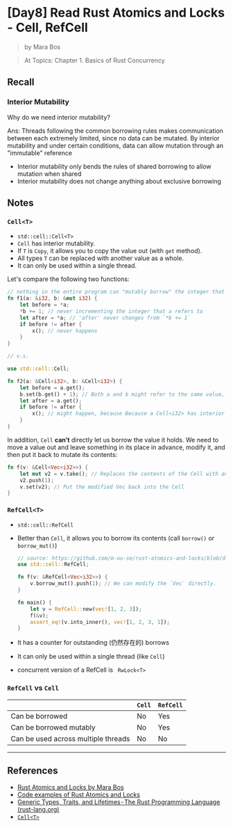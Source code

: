 # [Day8] Read Rust Atomics and Locks - Cell, RefCell

> by Mara Bos

> At Topics: Chapter 1. Basics of Rust Concurrency

## Recall

### Interior Mutability

Why do we need interior mutability?

Ans: Threads following the common borrowing rules makes communication between each extremely limited, since no data can be mutated. By interior mutability and under certain conditions, data can allow mutation through an "immutable" reference

- Interior mutability only bends the rules of shared borrowing to allow mutation when shared
- Interior mutability does not change anything about exclusive borrowing

## Notes

### `Cell<T>`

- `std::cell::Cell<T>`
- `Cell` has interior mutability.
- If `T` is `Copy`, it allows you to copy the value out (with `get` method).
- All types `T` can be replaced with another value as a whole.
- It can only be used within a single thread.

Let's compare the following two functions:

```rust
// nothing in the entire program can "mutably borrow" the integer that `a` refers to as long as `a` is borrowing it.
fn f1(a: &i32, b: &mut i32) {
    let before = *a;
    *b += 1; // never incrementing the integer that a refers to
    let after = *a; // 'after' never changes from `*b += 1`
    if before != after {
        x(); // never happens
    }
}

// v.s.

use std::cell::Cell;

fn f2(a: &Cell<i32>, b: &Cell<i32>) {
    let before = a.get();
    b.set(b.get() + 1); // Both a and b might refer to the same value, such that mutating through b might affect a as well
    let after = a.get();
    if before != after {
        x(); // might happen, because Because a Cell<i32> has interior mutability
    }
}
```

In addition, `Cell` **can’t** directly let us borrow the value it holds. We need to move a value out and leave something in its place in advance, modify it, and then put it back to mutate its contents:

```rust
fn f(v: &Cell<Vec<i32>>) {
    let mut v2 = v.take(); // Replaces the contents of the Cell with an empty Vec (leaving "something" in its place)
    v2.push(1);
    v.set(v2); // Put the modified Vec back into the Cell
}
```

### `RefCell<T>`

- `std::cell::RefCell`
- Better than `Cell`, it allows you to borrow its contents (call `borrow()` or `borrow_mut()`)

    ```rust
    // source: https://github.com/m-ou-se/rust-atomics-and-locks/blob/d945e828bd08719a2d7cb6d758be4611bd90ba2b/examples/ch1-07-refcell.rs
    use std::cell::RefCell;

    fn f(v: &RefCell<Vec<i32>>) {
        v.borrow_mut().push(1); // We can modify the `Vec` directly.
    }

    fn main() {
        let v = RefCell::new(vec![1, 2, 3]);
        f(&v);
        assert_eq!(v.into_inner(), vec![1, 2, 3, 1]);
    }
    ```

- It has a counter for outstanding (仍然存在的) borrows
- It can only be used within a single thread (like `Cell`)
- concurrent version of a RefCell is ` RwLock<T>`

### `RefCell` vs `Cell`

|| `Cell` | `RefCell` |
|---|---|---|
| Can be borrowed | No | Yes |
| Can be borrowed mutably | No | Yes |
| Can be used across multiple threads | No | No |

---

## References

- [Rust Atomics and Locks by Mara Bos](https://marabos.nl/atomics/)
- [Code examples of Rust Atomics and Locks](https://github.com/m-ou-se/rust-atomics-and-locks)
- [Generic Types, Traits, and Lifetimes - The Rust Programming Language (rust-lang.org)](https://doc.rust-lang.org/stable/book/ch10-00-generics.html)
- [`Cell<T>`](https://doc.rust-lang.org/std/cell/#cellt)
